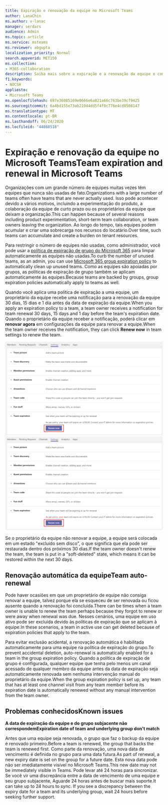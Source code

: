 ```yaml
---
title: Expiração e renovação da equipe no Microsoft Teams
author: LanaChin
ms.author: v-lanac
manager: serdars
audience: Admin
ms.topic: article
ms.service: msteams
ms.reviewer: abgupta
localization_priority: Normal
search.appverid: MET150
ms.collection:
- M365-collaboration
description: Saiba mais sobre a expiração e a renovação da equipe e como usar a política de expiração de grupo do Microsoft 365 para limpar automaticamente as equipes não usadas no Microsoft Teams.
f1.keywords:
- NOCSH
appliesto:
- Microsoft Teams
ms.openlocfilehash: 697e36085169e0666e6a821a66c763be39cf9425
ms.sourcegitcommit: 6a4bd155e73ab21944dd5f4f0c776e4cd0508147
ms.translationtype: MT
ms.contentlocale: pt-BR
ms.lasthandoff: 06/24/2020
ms.locfileid: "44868518"
---
```

# <a name="team-expiration-and-renewal-in-microsoft-teams"></a><span data-ttu-id="cf298-103">Expiração e renovação da equipe no Microsoft Teams</span><span class="sxs-lookup"><span data-stu-id="cf298-103">Team expiration and renewal in Microsoft Teams</span></span>

<span data-ttu-id="cf298-104">Organizações com um grande número de equipes muitas vezes têm equipes que nunca são usadas de fato.</span><span class="sxs-lookup"><span data-stu-id="cf298-104">Organizations with a large number of teams often have teams that are never actually used.</span></span> <span data-ttu-id="cf298-105">Isso pode acontecer devido a vários motivos, incluindo a experimentação do produto, a colaboração da equipe de curto prazo ou os proprietários da equipe que deixam a organização.</span><span class="sxs-lookup"><span data-stu-id="cf298-105">This can happen because of several reasons including product experimentation, short-term team collaboration, or team owners leaving the organization.</span></span> <span data-ttu-id="cf298-106">Ao longo do tempo, tais equipes podem acumular e criar uma sobrecarga nos recursos do locatário.</span><span class="sxs-lookup"><span data-stu-id="cf298-106">Over time, such teams can accumulate and create a burden on tenant resources.</span></span>  

<span data-ttu-id="cf298-107">Para restringir o número de equipes não usadas, como administrador, você pode usar a [política de expiração de grupo do Microsoft 365](https://docs.microsoft.com/microsoft-365/admin/create-groups/office-365-groups-expiration-policy) para limpar automaticamente as equipes não usadas.</span><span class="sxs-lookup"><span data-stu-id="cf298-107">To curb the number of unused teams, as an admin, you can use [Microsoft 365 group expiration policy](https://docs.microsoft.com/microsoft-365/admin/create-groups/office-365-groups-expiration-policy) to automatically clean up unused teams.</span></span> <span data-ttu-id="cf298-108">Como as equipes são apoiadas por grupos, as políticas de expiração de grupo também se aplicam automaticamente às equipes.</span><span class="sxs-lookup"><span data-stu-id="cf298-108">Because teams are backed by groups, group expiration policies automatically apply to teams as well.</span></span>

<span data-ttu-id="cf298-109">Quando você aplica uma política de expiração a uma equipe, um proprietário da equipe recebe uma notificação para a renovação da equipe 30 dias, 15 dias e 1 dia antes da data de expiração da equipe.</span><span class="sxs-lookup"><span data-stu-id="cf298-109">When you apply an expiration policy to a team, a team owner receives a notification for team renewal 30 days, 15 days and 1 day before the team's expiration date.</span></span> <span data-ttu-id="cf298-110">Quando o proprietário da equipe receber a notificação, poderá clicar em **renovar agora** em configurações da equipe para renovar a equipe.</span><span class="sxs-lookup"><span data-stu-id="cf298-110">When the team owner receives the notification, they can click **Renew now** in team settings to renew the team.</span></span>

<span data-ttu-id="cf298-111">![Captura de tela do botão Renovar agora para renovar uma equipe nas configurações da equipe](media/team-expiration.png "Captura de tela do botão Renovar agora para renovar uma equipe nas configurações da equipe")</span><span class="sxs-lookup"><span data-stu-id="cf298-111">![Screenshot of the Renew Now button to renew a team in team settings](media/team-expiration.png "Screenshot of the Renew Now button to renew a team in team settings")</span></span>

<span data-ttu-id="cf298-112">Se o proprietário da equipe não renovar a equipe, a equipe será colocada em um estado "excluído sem disco", o que significa que ela pode ser restaurada dentro dos próximos 30 dias.</span><span class="sxs-lookup"><span data-stu-id="cf298-112">If the team owner doesn't renew the team, the team is put in a "soft-deleted" state, which means it can be restored within the next 30 days.</span></span>

## <a name="team-auto-renewal"></a><span data-ttu-id="cf298-113">Renovação automática da equipe</span><span class="sxs-lookup"><span data-stu-id="cf298-113">Team auto-renewal</span></span>

<span data-ttu-id="cf298-114">Pode haver ocasiões em que um proprietário de equipe não consiga renovar a equipe, talvez porque ela se esqueceu de ser renovada ou ficou ausente quando a renovação foi concluída.</span><span class="sxs-lookup"><span data-stu-id="cf298-114">There can be times when a team owner is unable to renew the team perhaps because they forgot to renew or were away when renewal was due.</span></span> <span data-ttu-id="cf298-115">Nesses cenários, uma equipe em uso ativo pode ser excluída devido às políticas de expiração que se aplicam à equipe.</span><span class="sxs-lookup"><span data-stu-id="cf298-115">In these scenarios, a team in active use can get deleted because of expiration policies that apply to the team.</span></span>  

<span data-ttu-id="cf298-116">Para evitar exclusão acidental, a renovação automática é habilitada automaticamente para uma equipe na política de expiração do grupo.</span><span class="sxs-lookup"><span data-stu-id="cf298-116">To prevent accidental deletion, auto-renewal is automatically enabled for a team in the group expiration policy.</span></span> <span data-ttu-id="cf298-117">Quando a política de expiração de grupo é configurada, qualquer equipe que tenha pelo menos um canal acessado de qualquer membro da equipe antes da data de expiração seja automaticamente renovada sem nenhuma intervenção manual do proprietário da equipe.</span><span class="sxs-lookup"><span data-stu-id="cf298-117">When the group expiration policy is set up, any team that has at least one channel visit from any team member before its expiration date is automatically renewed without any manual intervention from the team owner.</span></span>

## <a name="known-issues"></a><span data-ttu-id="cf298-118">Problemas conhecidos</span><span class="sxs-lookup"><span data-stu-id="cf298-118">Known issues</span></span>

<span data-ttu-id="cf298-119">**A data de expiração da equipe e do grupo subjacente não correspondem**</span><span class="sxs-lookup"><span data-stu-id="cf298-119">**Expiration date of team and underlying group don't match**</span></span>

<span data-ttu-id="cf298-120">Antes que uma equipe seja renovada, o grupo que faz o backup da equipe é renovado primeiro.</span><span class="sxs-lookup"><span data-stu-id="cf298-120">Before a team is renewed, the group that backs the team is renewed first.</span></span> <span data-ttu-id="cf298-121">Como parte da renovação, uma nova data de vencimento é definida no grupo para uma data futura.</span><span class="sxs-lookup"><span data-stu-id="cf298-121">As part of renewal, a new expiry date is set on the group for a future date.</span></span> <span data-ttu-id="cf298-122">Esta nova data pode não ser imediatamente visível no Microsoft Teams.</span><span class="sxs-lookup"><span data-stu-id="cf298-122">This new date may not be immediately visible in Teams.</span></span> <span data-ttu-id="cf298-123">Pode levar até 24 horas para sincronizar. Se você vir uma discrepância entre a data de vencimento de uma equipe e seu grupo subjacente, Aguarde 24 horas antes de buscar mais suporte.</span><span class="sxs-lookup"><span data-stu-id="cf298-123">It can take up to 24 hours to sync. If you see a discrepancy between the expiry date for a team and its underlying group, wait 24 hours before seeking further support.</span></span>

